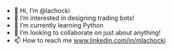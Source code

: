 - 👋 Hi, I’m @lachocki
- 👀 I’m interested in designing trading bots!
- 🌱 I’m currently learning Python
- 💞️ I’m looking to collaborate on just about anything!
- 📫 How to reach me www.linkedin.com/in/mlachocki

<!---
lachocki/lachocki is a ✨ special ✨ repository because its `README.md` (this file) appears on your GitHub profile.
You can click the Preview link to take a look at your changes.
--->
